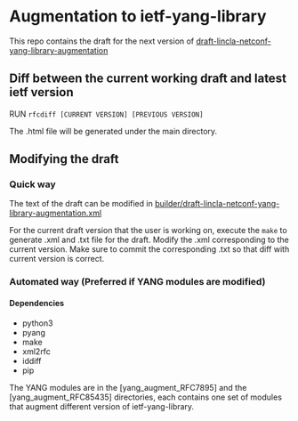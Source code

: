 # Augmentation to ietf-yang-library

This repo contains the draft for the next version of
[draft-lincla-netconf-yang-library-augmentation](https://datatracker.ietf.org/doc/draft-lincla-netconf-yang-library-augmentedby/)

## Diff between the current working draft and latest ietf version

RUN ```rfcdiff [CURRENT VERSION] [PREVIOUS VERSION]```  

The .html file will be generated under the main directory.

## Modifying the draft

### Quick way

The text of the draft can be modified in [builder/draft-lincla-netconf-yang-library-augmentation.xml](builder/draft-lincla-netconf-yang-library-augmentation.xml)

For the current draft version that the user is working on, execute the ```make``` to generate .xml and .txt file for the draft.
Modify the .xml corresponding to the current version. Make sure to 
commit the corresponding .txt so that diff with current version is correct.

### Automated way (Preferred if YANG modules are modified)

#### Dependencies

 * python3
 * pyang
 * make
 * xml2rfc
 * iddiff
 * pip

The YANG modules are in the [yang_augment_RFC7895] and the [yang_augment_RFC85435] directories, each contains one set of modules that augment different version of ietf-yang-library.






